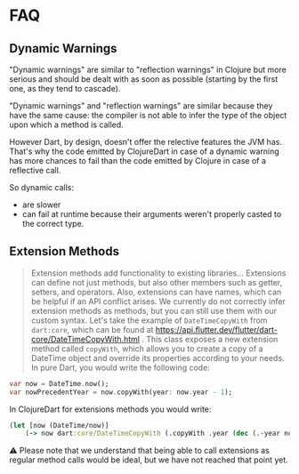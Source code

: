 # FAQ
## Dynamic Warnings
"Dynamic warnings" are similar to "reflection warnings" in Clojure but more serious and should be dealt with as soon as possible (starting by the first one, as they tend to cascade).

"Dynamic warnings" and "reflection warnings" are similar because they have the same cause: the compiler is not able to infer the type of the object upon which a method is called.

However Dart, by design, doesn't offer the relective features the JVM has. That's why the code emitted by ClojureDart in case of a dynamic warning has more chances to fail than the code emitted by Clojure in case of a reflective call.

So dynamic calls:
* are slower
* can fail at runtime because their arguments weren't properly casted to the correct type.
## Extension Methods
> Extension methods add functionality to existing libraries... Extensions can define not just methods, but also other members such as getter, setters, and operators. Also, extensions can have names, which can be helpful if an API conflict arises.
We currently do not correctly infer extension methods as methods, but you can still use them with our custom syntax.
Let's take the example of `DateTimeCopyWith` from `dart:core`, which can be found at https://api.flutter.dev/flutter/dart-core/DateTimeCopyWith.html .
This class exposes a new extension method called `copyWith`, which allows you to create a copy of a DateTime object and override its properties according to your needs.
In pure Dart, you would write the following code:
``` dart
var now = DateTime.now();
var nowPrecedentYear = now.copyWith(year: now.year - 1);
```
In ClojureDart for extensions methods you would write:

``` clojure
(let [now (DateTime/now)]
    (-> now dart:core/DateTimeCopyWith (.copyWith .year (dec (.-year now)))))
```
⚠️ Please note that we understand that being able to call extensions as regular method calls would be ideal, but we have not reached that point yet.
